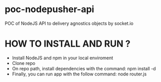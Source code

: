 poc-nodepusher-api
==================

POC of NodeJS API to delivery agnostics objects by socket.io

HOW TO INSTALL AND RUN ?
==================
- Install NodeJS and npm in your local enviroment
- Clone repo
- On repo path, install dependencies with the command: npm install -d
- Finally, you can run app with the follow command: node router.js
